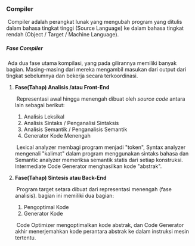 ### **Compiler**

​	Compiler adalah perangkat lunak yang mengubah program yang ditulis dalam bahasa tingkat tinggi (Source Language) ke dalam bahasa tingkat rendah (Object / Target / Machine Language).



##### Fase Compiler

​	Ada dua fase utama kompilasi, yang pada gilirannya memiliki banyak bagian. Masing-masing dari mereka mengambil masukan dari output dari tingkat sebelumnya dan bekerja secara terkoordinasi.



1. **Fase(Tahap) Analisis /atau Front-End**

   ​	Representasi awal hingga menengah dibuat oleh *source code* antara lain sebagai berikut:

   1. Analisis Leksikal
   2. Analisis Sintaks / Penganalisi Sintaksis
   3. Analisis Semantik / Penganalisis Semantik
   4. Generator Kode Menengah

   

   ​	Lexical analyzer membagi program menjadi "token", Syntax analyzer mengenali "kalimat" dalam program menggunakan sintaks bahasa dan Semantic analyzer memeriksa semantik statis dari setiap konstruksi. Intermediate Code Generator menghasilkan kode "abstrak".

 

2. **Fase(Tahap) Sintesis atau Back-End**

   ​	Program target setara dibuat dari representasi menengah (fase analisis). bagian ini memiliki dua bagian:

   1. Pengoptimal Kode
   2. Generator Kode

   

   ​	Code Optimizer mengoptimalkan kode abstrak, dan Code Generator akhir menerjemahkan kode perantara abstrak ke dalam instruksi mesin tertentu.